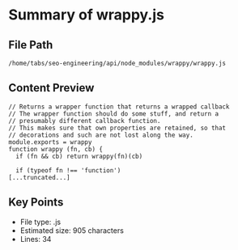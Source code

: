 # Summary of wrappy.js
  
## File Path
`/home/tabs/seo-engineering/api/node_modules/wrappy/wrappy.js`

## Content Preview
```
// Returns a wrapper function that returns a wrapped callback
// The wrapper function should do some stuff, and return a
// presumably different callback function.
// This makes sure that own properties are retained, so that
// decorations and such are not lost along the way.
module.exports = wrappy
function wrappy (fn, cb) {
  if (fn && cb) return wrappy(fn)(cb)

  if (typeof fn !== 'function')
[...truncated...]
```

## Key Points
- File type: .js
- Estimated size: 905 characters
- Lines: 34
